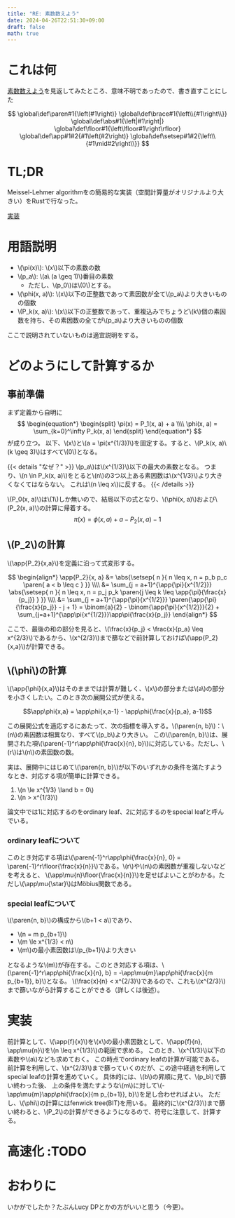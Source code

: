 ```yaml
---
title: "RE: 素数数えよう"
date: 2024-04-26T22:51:30+09:00
draft: false
math: true
---
```


# これは何

[素数数えよう](https://qitoy.hatenablog.com/entry/2021/09/27/113420)を見返してみたところ、意味不明であったので、書き直すことにした

<!--more-->

$$
\global\def\paren#1{\left(#1\right)}
\global\def\brace#1{\left\\{#1\right\\}}
\global\def\abs#1{\left|#1\right|}
\global\def\floor#1{\left\lfloor#1\right\rfloor}
\global\def\app#1#2{#1\left(#2\right)}
\global\def\setsep#1#2{\left\\{#1\mid#2\right\\}}
$$

# TL;DR

Meissel-Lehmer algorithmをの簡易的な実装（空間計算量がオリジナルより大きい）をRustで行なった。

[実装](https://github.com/qitoy/rust-library/blob/main/prime/pi/src/lib.rs)

# 用語説明

- \\(\pi(x)\\): \\(x\\)以下の素数の数
- \\(p_a\\): \\(a\ (a \geq 1)\\)番目の素数
    - ただし、\\(p_0\\)は\\(0\\)とする。
- \\(\phi(x, a)\\): \\(x\\)以下の正整数であって素因数が全て\\(p_a\\)より大きいものの個数
- \\(P_k(x, a)\\): \\(x\\)以下の正整数であって、重複込みでちょうど\\(k\\)個の素因数を持ち、その素因数の全てが\\(p_a\\)より大きいものの個数

ここで説明されていないものは適宜説明をする。

# どのようにして計算するか

## 事前準備

まず定義から自明に
$$
\begin{equation*}
\begin{split}
\pi(x) = P_1(x, a) + a \\\\
\phi(x, a) = \sum_{k=0}^\infty P_k(x, a)
\end{split}
\end{equation*}
$$
が成り立つ。
以下、\\(x\\)と\\(a = \pi(x^{1/3})\\)を固定する。すると、\\(P_k(x, a)\ (k \geq 3)\\)はすべて\\(0\\)となる。

{{< details "なぜ？" >}}
\\(p_a\\)は\\(x^{1/3}\\)以下の最大の素数となる。
つまり、\\(n \in P_k(x, a)\\)をとると\\(n\\)の3つ以上ある素因数は\\(x^{1/3}\\)より大きくなくてはならない。
これは\\(n \leq x\\)に反する。
{{< /details >}}

\\(P_0(x, a)\\)は\\(1\\)しか無いので、結局以下の式となり、\\(\phi(x, a)\\)および\\(P_2(x, a)\\)の計算に帰着する。
$$\pi(x) = \phi(x, a) + a - P_2(x, a) - 1$$

## \\(P_2\\)の計算

\\(\app{P_2}{x,a}\\)を定義に沿って式変形する。

$$
\begin{align*}
    \app{P_2}{x, a} &= \abs{\setsep{ n }{ n \leq x, n = p_b p_c \paren{ a < b \leq c } }} \\\\
    &= \sum_{j = a+1}^{\app{\pi}{x^{1/2}}} \abs{\setsep{ n }{ n \leq x, n = p_j p_k \paren{j \leq k \leq \app{\pi}{\frac{x}{p_j}} } }} \\\\
    &= \sum_{j = a+1}^{\app{\pi}{x^{1/2}}} \paren{\app{\pi}{\frac{x}{p_j}} - j + 1} =
    \binom{a}{2} - \binom{\app{\pi}{x^{1/2}}}{2} + \sum_{j=a+1}^{\app\pi{x^{1/2}}}\app\pi{\frac{x}{p_j}}
\end{align*}
$$

ここで、最後の和の部分を見ると、\\(\frac{x}{p_j} < \frac{x}{p_a} \leq x^{2/3}\\)であるから、\\(x^{2/3}\\)まで篩などで前計算しておけば\\(\app{P_2}{x,a}\\)が計算できる。

## \\(\phi\\)の計算

\\(\app{\phi}{x,a}\\)はそのままでは計算が難しく、\\(x\\)の部分または\\(a\\)の部分を小さくしたい。このとき次の展開公式が使える。

$$\app\phi{x,a} = \app\phi{x,a-1} - \app\phi{\frac{x}{p_a}, a-1}$$

この展開公式を適応するにあたって、次の指標を導入する。\\(\paren{n, b}\\)：\\(n\\)の素因数は相異なり、すべて\\(p_b\\)より大きい。
この\\(\paren{n, b}\\)は、展開された項\\(\paren{-1}^r\app\phi{\frac{x}{n}, b}\\)に対応している。ただし、\\(r\\)は\\(n\\)の素因数の数。

実は、展開中にはじめて\\(\paren{n, b}\\)が以下のいずれかの条件を満たすようなとき、対応する項が簡単に計算できる。

1. \\(n \le x^{1/3} \land b = 0\\)
1. \\(n > x^{1/3}\\)

論文中では1に対応するのをordinary leaf、2に対応するのをspecial leafと呼んでいる。

### ordinary leafについて

このとき対応する項は\\(\paren{-1}^r\app\phi{\frac{x}{n}, 0} = \paren{-1}^r\floor{\frac{x}{n}}\\)である。\\(r\\)や\\(n\\)の素因数が重複しないなどを考えると、
\\(\app\mu{n}\floor{\frac{x}{n}}\\)を足せばよいことがわかる。ただし\\(\app\mu{\star}\\)はMöbius関数である。

### special leafについて

\\(\paren{n, b}\\)の構成から\\(b+1 < a\\)であり、

- \\(n = m p_{b+1}\\)
- \\(m \le x^{1/3} < n\\)
- \\(m\\)の最小素因数は\\(p_{b+1}\\)より大きい

となるような\\(m\\)が存在する。このとき対応する項は、\\(\paren{-1}^r\app\phi{\frac{x}{n}, b} = -\app\mu{m}\app\phi{\frac{x}{m p_{b+1}}, b}\\)となる。
\\(\frac{x}{n} < x^{2/3}\\)であるので、これも\\(x^{2/3}\\)まで篩いながら計算することができる（詳しくは後述）。

# 実装

前計算として、\\(\app{f}{x}\\)を\\(x\\)の最小素因数として、\\(\app{f}{n}, \app\mu{n}\\)を\\(n \leq x^{1/3}\\)の範囲で求める。
このとき、\\(x^{1/3}\\)以下の素数や\\(a\\)なども求めておく。
この時点でordinary leafの計算が可能である。
前計算を利用して、\\(x^{2/3}\\)まで篩っていくのだが、この途中経過を利用してspecial leafの計算を進めていく。
具体的には、\\(b\\)の昇順に見て、\\(p_b\\)で篩い終わった後、
上の条件を満たすような\\(m\\)に対して\\(-\app\mu{m}\app\phi{\frac{x}{m p_{b+1}}, b}\\)を足し合わせればよい。
ただし、\\(\phi\\)の計算にはfenwick tree(BIT)を用いる。
最終的に\\(x^{2/3}\\)まで篩い終わると、\\(P_2\\)の計算ができるようになるので、符号に注意して、計算する。

# 高速化 :TODO

# おわりに
いかがでしたか？たぶんLucy DPとかの方がいいと思う（今更）。
